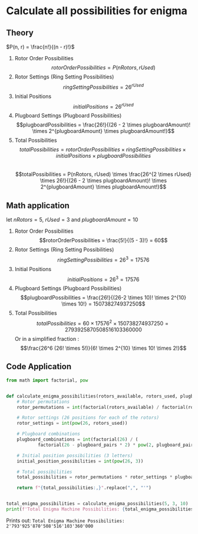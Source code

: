 # Calculate all possibilities for enigma

## Theory
$P(n, r) = \frac{n!}{(n - r)!}$
1. Rotor Order Possibilities
$$rotorOrderPossibilities = P(nRotors, rUsed)$$
2. Rotor Settings (Ring Setting Possibilities)
$$ringSettingPossibilities = 26^{rUsed}$$
3. Initial Positions
$$initialPositions = 26^{rUsed}$$
4. Plugboard Settings (Plugboard Possibilities)
$$plugboardPossibilities = \frac{26!}{(26 - 2 \times plugboardAmount)! \times 2^{plugboardAmount} \times plugboardAmount!}$$
5. Total Possibilities
$$totalPossibilities = rotorOrderPossibilities \times ringSettingPossibilities \times initialPositions \times plugboardPossibilities$$\
$$totalPossibilities = P(nRotors, rUsed) \times \frac{26^{2 \times rUsed} \times 26!}{(26 - 2 \times plugboardAmount)! \times 2^{plugboardAmount} \times plugboardAmount!}$$

## Math application
$\text{let } nRotors = 5\text{, } rUsed = 3 \text{ and } plugboardAmount = 10$
1. Rotor Order Possibilities
$$rotorOrderPossibilities = \frac{5!}{(5 - 3)!} = 60$$
2. Rotor Settings (Ring Setting Possibilities)
$$ringSettingPossibilities = 26^{3} = 17576$$
3. Initial Positions
$$initialPositions = 26^{3} = 17576$$
4. Plugboard Settings (Plugboard Possibilities)
$$plugboardPossibilities = \frac{26!}{(26-2 \times 10)! \times 2^{10} \times 10!} = 150738274937250$$
5. Total Possibilities
$$totalPossibilities = 60 \times 17576^2 \times 150738274937250 = 2793925870508516103360000$$
Or in a simplified fraction :
$$\frac{26^6 (26! \times 5!)}{6! \times 2^{10} \times 10! \times 2!}$$

## Code Application

```python
from math import factorial, pow


def calculate_enigma_possibilities(rotors_available, rotors_used, plugboard_pairs):
    # Rotor permutations
    rotor_permutations = int(factorial(rotors_available) / factorial(rotors_available - rotors_used))

    # Rotor settings (26 positions for each of the rotors)
    rotor_settings = int(pow(26, rotors_used))

    # Plugboard combinations
    plugboard_combinations = int(factorial(26) / (
            factorial(26 - plugboard_pairs * 2) * pow(2, plugboard_pairs) * factorial(plugboard_pairs)))

    # Initial position possibilities (3 letters)
    initial_position_possibilities = int(pow(26, 3))

    # Total possibilities
    total_possibilities = rotor_permutations * rotor_settings * plugboard_combinations * initial_position_possibilities

    return f"{total_possibilities:,}".replace(",", "'")


total_enigma_possibilities = calculate_enigma_possibilities(5, 3, 10)
print(f'Total Enigma Machine Possibilities: {total_enigma_possibilities}')
```
Prints out: `Total Enigma Machine Possibilities: 2'793'925'870'508'516'103'360'000`